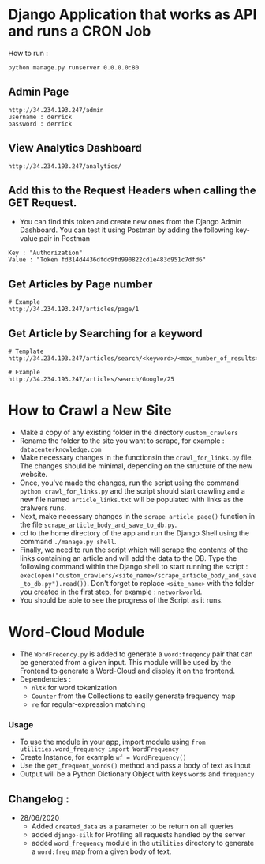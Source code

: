 # Django Application that works as API and runs a CRON Job

How to run : 

```
python manage.py runserver 0.0.0.0:80
```

## Admin Page
```
http://34.234.193.247/admin
username : derrick
password : derrick  
```

## View Analytics Dashboard
```
http://34.234.193.247/analytics/
```

## Add this to the Request Headers when calling the GET Request. 
- You can find this token and create new ones from the Django Admin Dashboard. You can test it using Postman by adding the following key-value pair in Postman

```
Key : "Authorization"
Value : "Token fd314d4436dfdc9fd990822cd1e483d951c7dfd6"
```

## Get Articles by Page number

```
# Example
http://34.234.193.247/articles/page/1
```

## Get Article by Searching for a keyword

```
# Template
http://34.234.193.247/articles/search/<keyword>/<max_number_of_results>

# Example
http://34.234.193.247/articles/search/Google/25
```

# How to Crawl a New Site

- Make a copy of any existing folder in the directory `custom_crawlers`
- Rename the folder to the site you want to scrape, for example : `datacenterknowledge.com`
- Make necessary changes in the functionsin the `crawl_for_links.py` file. The changes should be minimal, depending on the structure of the new website. 
- Once, you've made the changes, run the script using the command `python crawl_for_links.py` and the script should start crawling and a new file named `article_links.txt` will be populated with links as the cralwers runs.
- Next, make necessary changes in the `scrape_article_page()` function in the file `scrape_article_body_and_save_to_db.py`.
- cd to the home directory of the app and run the Django Shell using the command `./manage.py shell`.
- Finally, we need to run the script which will scrape the contents of the links containing an article and will add the data to the DB. Type the following command within the Django shell to start running the script : `exec(open("custom_crawlers/<site_name>/scrape_article_body_and_save_to_db.py").read())`. Don't forget to replace `<site_name>` with the folder you created in the first step, for example : `networkworld`.
- You should be able to see the progress of the Script as it runs.

# Word-Cloud Module

- The `WordFreqency.py` is added to generate a `word:freqency` pair that can be generated from a given input. This module will be used by the Frontend to generate a Word-Cloud and display it on the frontend.
- Dependencies : 
	- `nltk` for word tokenization
	- `Counter` from the Collections to easily generate frequency map
	- `re` for regular-expression matching

### Usage

- To use the module in your app, import module using `from utilities.word_frequency import WordFrequency`
- Create Instance, for example `wf = WordFrequency()`
- Use the `get_frequent_words()` method and pass a body of text as input
- Output will be a Python Dictionary Object with keys `words` and `frequency` 	


## Changelog : 

- 28/06/2020
	- Added `created_data` as a parameter to be return on all queries
	- added `django-silk` for Profiling all requests handled by the server
	- added `word_frequency` module in the `utilities` directory to generate a `word:freq` map from a given body of text.
